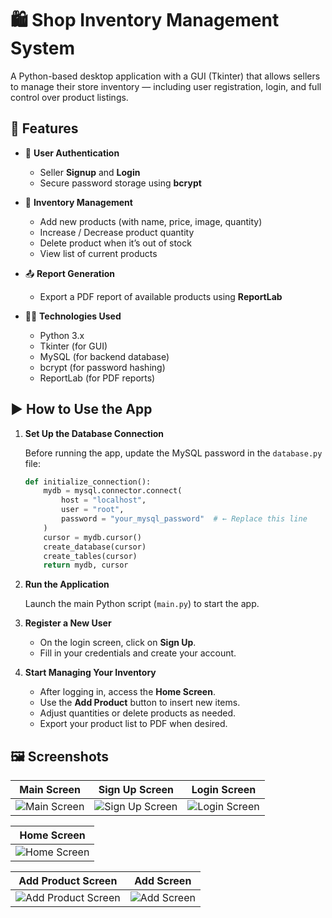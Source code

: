 # 🛍️ Shop Inventory Management System

A Python-based desktop application with a GUI (Tkinter) that allows sellers to manage their store inventory — including user registration, login, and full control over product listings.

## 📌 Features

- 🧾 **User Authentication**
  - Seller **Signup** and **Login**
  - Secure password storage using **bcrypt**
  
- 🛒 **Inventory Management**
  - Add new products (with name, price, image, quantity)
  - Increase / Decrease product quantity
  - Delete product when it’s out of stock
  - View list of current products

- 📤 **Report Generation**
  - Export a PDF report of available products using **ReportLab**

- 🧑‍💻 **Technologies Used**
  - Python 3.x
  - Tkinter (for GUI)
  - MySQL (for backend database)
  - bcrypt (for password hashing)
  - ReportLab (for PDF reports)

## ▶️ How to Use the App

1. **Set Up the Database Connection**

   Before running the app, update the MySQL password in the `database.py` file:

   ```python
   def initialize_connection():
       mydb = mysql.connector.connect(
           host = "localhost",
           user = "root",
           password = "your_mysql_password"  # ← Replace this line
       )
       cursor = mydb.cursor()
       create_database(cursor)
       create_tables(cursor)
       return mydb, cursor
   ```

2. **Run the Application**

   Launch the main Python script (`main.py`) to start the app.

3. **Register a New User**

   - On the login screen, click on **Sign Up**.
   - Fill in your credentials and create your account.

4. **Start Managing Your Inventory**

   - After logging in, access the **Home Screen**.
   - Use the **Add Product** button to insert new items.
   - Adjust quantities or delete products as needed.
   - Export your product list to PDF when desired.

## 🖼️ Screenshots
| Main Screen | Sign Up Screen |Login Screen|
| ----------- | -------------- | ------------ |
| ![Main Screen](https://i.postimg.cc/05fW07jH/main.png) | ![Sign Up Screen](https://i.postimg.cc/RhXgCx2z/signup.png) | ![Login Screen](https://i.postimg.cc/yxVfz8QP/login.png) |

| Home Screen |
| ------------ |
| ![Home Screen](https://i.postimg.cc/5N2P7jF9/homescreen.png) |

| Add Product Screen | Add Screen |
| ------------------ | ---------- |
| ![Add Product Screen](https://i.postimg.cc/XYZsW-h8T/addproduct.png) | ![Add Screen](https://i.postimg.cc/157vLPpG/add.png) | 

